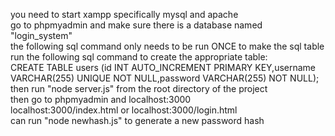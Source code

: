 you need to start xampp specifically mysql and apache
<br>go to phpmyadmin and make sure there is a database named "login_system"
<br>the following sql command only needs to be run ONCE to make the sql table
<br>run the following sql command to create the appropriate table:
<br>CREATE TABLE users (id INT AUTO_INCREMENT PRIMARY KEY,username VARCHAR(255) UNIQUE NOT NULL,password VARCHAR(255) NOT NULL);
<br>then run "node server.js" from the root directory of the project
<br>then go to phpmyadmin and localhost:3000
<br>localhost:3000/index.html or localhost:3000/login.html
<br>can run "node newhash.js" to generate a new password hash
